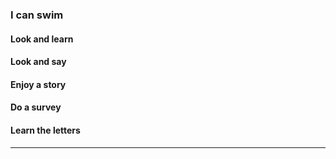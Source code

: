 ### I can swim
#### Look and learn
#### Look and say
#### Enjoy a story
#### Do a survey
#### Learn the letters
----
